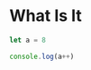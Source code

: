 # What Is It

<RunCode :editable="true" :initable="true">

```js
let a = 8

console.log(a++)
```

</RunCode>
